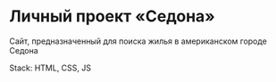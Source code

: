 # Личный проект «Седона»

Сайт, предназначенный для поиска жилья в американском городе Седона

Stack: HTML, CSS, JS
